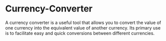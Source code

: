 # Currency-Converter
A currency converter is a useful tool that allows you to convert the value of one currency into the equivalent value of another currency. Its primary use is to facilitate easy and quick conversions between different currencies.
